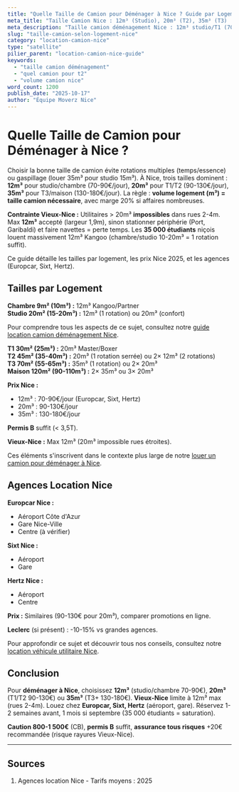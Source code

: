 ```yaml
---
title: "Quelle Taille de Camion pour Déménager à Nice ? Guide par Logement 2025"
meta_title: "Taille Camion Nice : 12m³ (Studio), 20m³ (T2), 35m³ (T3) | Guide"
meta_description: "Taille camion déménagement Nice : 12m³ studio/T1 (70-90€), 20m³ T2 (90-130€), 35m³ T3 (130-180€). Vieux-Nice max 12m³. Location Europcar, Sixt."
slug: "taille-camion-selon-logement-nice"
category: "location-camion-nice"
type: "satellite"
pilier_parent: "location-camion-nice-guide"
keywords:
  - "taille camion déménagement"
  - "quel camion pour t2"
  - "volume camion nice"
word_count: 1200
publish_date: "2025-10-17"
author: "Équipe Moverz Nice"
---
```


# Quelle Taille de Camion pour Déménager à Nice ?

Choisir la bonne taille de camion évite rotations multiples (temps/essence) ou gaspillage (louer 35m³ pour studio 15m³). À Nice, trois tailles dominent : **12m³** pour studio/chambre (70-90€/jour), **20m³** pour T1/T2 (90-130€/jour), **35m³** pour T3/maison (130-180€/jour). La règle : **volume logement (m³) = taille camion nécessaire**, avec marge 20% si affaires nombreuses.

**Contrainte Vieux-Nice :** Utilitaires > 20m³ **impossibles** dans rues 2-4m. Max **12m³** accepté (largeur 1,9m), sinon stationner périphérie (Port, Garibaldi) et faire navettes = perte temps. Les **35 000 étudiants** niçois louent massivement 12m³ Kangoo (chambre/studio 10-20m³ = 1 rotation suffit).

Ce guide détaille les tailles par logement, les prix Nice 2025, et les agences (Europcar, Sixt, Hertz).

## Tailles par Logement

**Chambre 9m² (10m³) :** 12m³ Kangoo/Partner  
**Studio 20m² (15-20m³) :** 12m³ (1 rotation) ou 20m³ (confort)  

Pour comprendre tous les aspects de ce sujet, consultez notre [guide location camion déménagement Nice](/blog/location-camion/location-camion-demenagement-nice-guide).

**T1 30m² (25m³) :** 20m³ Master/Boxer  
**T2 45m² (35-40m³) :** 20m³ (1 rotation serrée) ou 2× 12m³ (2 rotations)  
**T3 70m² (55-65m³) :** 35m³ (1 rotation) ou 2× 20m³  
**Maison 120m² (90-110m³) :** 2× 35m³ ou 3× 20m³

**Prix Nice :**
- 12m³ : 70-90€/jour (Europcar, Sixt, Hertz)
- 20m³ : 90-130€/jour
- 35m³ : 130-180€/jour

**Permis B** suffit (< 3,5T).

**Vieux-Nice :** Max 12m³ (20m³ impossible rues étroites).

Ces éléments s'inscrivent dans le contexte plus large de notre [louer un camion pour déménager à Nice](/blog/location-camion/location-camion-demenagement-nice-guide).


## Agences Location Nice

**Europcar Nice :**
- Aéroport Côte d'Azur
- Gare Nice-Ville
- Centre (à vérifier)

**Sixt Nice :**
- Aéroport
- Gare

**Hertz Nice :**
- Aéroport
- Centre

**Prix :** Similaires (90-130€ pour 20m³), comparer promotions en ligne.

**Leclerc** (si présent) : -10-15% vs grandes agences.


Pour approfondir ce sujet et découvrir tous nos conseils, consultez notre [location véhicule utilitaire Nice](/blog/location-camion/location-camion-demenagement-nice-guide).

## Conclusion

Pour **déménager à Nice**, choisissez **12m³** (studio/chambre 70-90€), **20m³** (T1/T2 90-130€) ou **35m³** (T3+ 130-180€). **Vieux-Nice** limite à 12m³ max (rues 2-4m). Louez chez **Europcar, Sixt, Hertz** (aéroport, gare). Réservez 1-2 semaines avant, 1 mois si septembre (35 000 étudiants = saturation).

**Caution 800-1 500€** (CB), **permis B** suffit, **assurance tous risques** +20€ recommandée (risque rayures Vieux-Nice).

---

## Sources

1. Agences location Nice - Tarifs moyens : 2025


